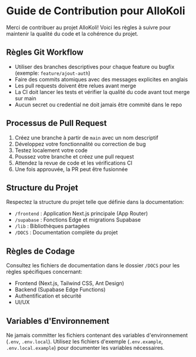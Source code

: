 # Guide de Contribution pour AlloKoli

Merci de contribuer au projet AlloKoli! Voici les règles à suivre pour maintenir la qualité du code et la cohérence du projet.

## Règles Git Workflow

- Utiliser des branches descriptives pour chaque feature ou bugfix (exemple: `feature/ajout-auth`)
- Faire des commits atomiques avec des messages explicites en anglais
- Les pull requests doivent être relues avant merge
- La CI doit lancer les tests et vérifier la qualité du code avant tout merge sur main
- Aucun secret ou credential ne doit jamais être commité dans le repo

## Processus de Pull Request

1. Créez une branche à partir de `main` avec un nom descriptif
2. Développez votre fonctionnalité ou correction de bug
3. Testez localement votre code
4. Poussez votre branche et créez une pull request
5. Attendez la revue de code et les vérifications CI
6. Une fois approuvée, la PR peut être fusionnée

## Structure du Projet

Respectez la structure du projet telle que définie dans la documentation:

- `/frontend` : Application Next.js principale (App Router)
- `/supabase` : Fonctions Edge et migrations Supabase
- `/lib` : Bibliothèques partagées
- `/DOCS` : Documentation complète du projet

## Règles de Codage

Consultez les fichiers de documentation dans le dossier `/DOCS` pour les règles spécifiques concernant:
- Frontend (Next.js, Tailwind CSS, Ant Design)
- Backend (Supabase Edge Functions)
- Authentification et sécurité
- UI/UX

## Variables d'Environnement

Ne jamais committer les fichiers contenant des variables d'environnement (`.env`, `.env.local`). Utilisez les fichiers d'exemple (`.env.example`, `.env.local.example`) pour documenter les variables nécessaires.
